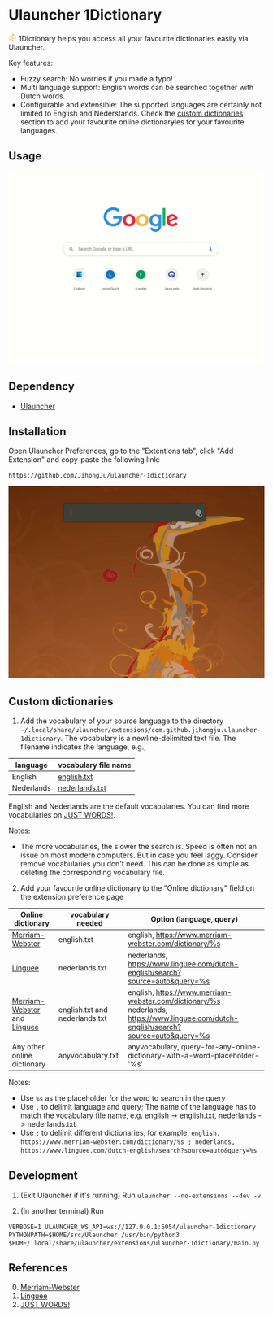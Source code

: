 # Ulauncher 1Dictionary
<img src="images/icon.png" alt="drawing" width="16"/> 1Dictionary helps you access all your favourite dictionaries easily via Ulauncher. 


Key features:

- Fuzzy search: No worries if you made a typo!
- Multi language support: English words can be searched together with Dutch words.
- Configurable and extensible: The supported languages are certainly not limited to English and Nederstands. Check the [custom dictionaries](https://github.com/JihongJu/ulauncher-1dictionary#custom-dictionaries) section to add your favourite online dictionar~~y~~ies for your favourite languages.


## Usage

![demo](ulauncher-1dictionary.gif)


## Dependency

- [Ulauncher](https://ulauncher.io/)

## Installation

Open Ulauncher Preferences, go to the "Extentions tab", click "Add Extension" and copy-paste the following link:

```
https://github.com/JihongJu/ulauncher-1dictionary
```


![installation](installation.gif)



## Custom dictionaries

1. Add the vocabulary of your source language to the directory `~/.local/share/ulauncher/extensions/com.github.jihongju.ulauncher-1dictionary`. The vocabulary is a newline-delimited text file. The filename indicates the language, e.g.,

language | vocabulary file name
--- | ---
English | [english.txt](https://github.com/JihongJu/ulauncher-1dictionary/blob/master/english.txt)
Nederlands | [nederlands.txt](https://github.com/JihongJu/ulauncher-1dictionary/blob/master/english.txt)

English and Nederlands are the default vocabularies. You can find more vocabularies on [JUST WORDS!](http://www.gwicks.net/dictionaries.htm).


Notes:

- The more vocabularies, the slower the search is. Speed is often not an issue on most modern computers. But in case you feel laggy. Consider remove vocabularies you don't need. This can be done as simple as deleting the corresponding vocabulary file.



2. Add your favourtie online dictionary to the "Online dictionary" field on the  extension preference page 

Online dictionary | vocabulary needed  |  Option (language, query) 
--- | --- | --- 
[Merriam-Webster](https://www.merriam-webster.com/) | english.txt | english, https://www.merriam-webster.com/dictionary/%s
[Linguee](https://www.linguee.com/)                 | nederlands.txt | nederlands, https://www.linguee.com/dutch-english/search?source=auto&query=%s
 [Merriam-Webster](https://www.merriam-webster.com/) and [Linguee](https://www.linguee.com/) | english.txt and nederlands.txt | english, https://www.merriam-webster.com/dictionary/%s ; nederlands, https://www.linguee.com/dutch-english/search?source=auto&query=%s
Any other online dictionary | anyvocabulary.txt | anyvocabulary, query-for-any-online-dictionary-with-a-word-placeholder-'%s'

Notes:

- Use `%s` as the placeholder for the word to search in the query
- Use `,` to delimit language and query; The name of the language has to match the vocabulary file name, e.g. english -> english.txt, nederlands -> nederlands.txt
- Use `;` to delimit different dictionaries, for example, `english, https://www.merriam-webster.com/dictionary/%s ; nederlands, https://www.linguee.com/dutch-english/search?source=auto&query=%s`


## Development
1. (Exit Ulauncher if it's running) Run
```ulauncher --no-extensions --dev -v```

2. (In another terminal) Run
```
VERBOSE=1 ULAUNCHER_WS_API=ws://127.0.0.1:5054/ulauncher-1dictionary PYTHONPATH=$HOME/src/Ulauncher /usr/bin/python3 $HOME/.local/share/ulauncher/extensions/ulauncher-1dictionary/main.py
```


## References

0. [Merriam-Webster](https://www.merriam-webster.com/) 
1. [Linguee](https://www.linguee.nl/)
2. [JUST WORDS!](http://www.gwicks.net/dictionaries.htm)


